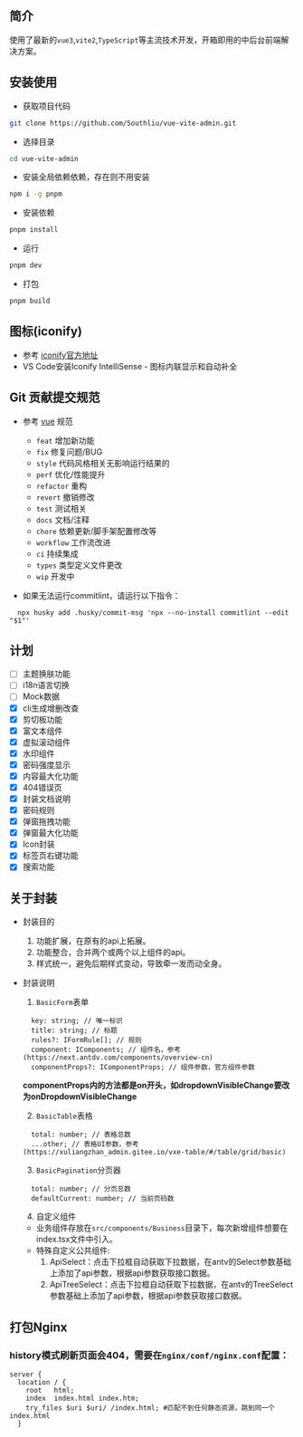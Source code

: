## 简介

使用了最新的`vue3`,`vite2`,`TypeScript`等主流技术开发，开箱即用的中后台前端解决方案。

## 安装使用

- 获取项目代码

```bash
git clone https://github.com/Southliu/vue-vite-admin.git
```

- 选择目录

```bash
cd vue-vite-admin
```

- 安装全局依赖依赖，存在则不用安装

```bash
npm i -g pnpm
```

- 安装依赖

```bash
pnpm install
```

- 运行

```bash
pnpm dev
```

- 打包

```bash
pnpm build
```

## 图标(iconify)

- 参考 [iconify官方地址](https://icon-sets.iconify.design/)
- VS Code安装Iconify IntelliSense - 图标内联显示和自动补全

## Git 贡献提交规范

- 参考 [vue](https://github.com/vuejs/vue/blob/dev/.github/COMMIT_CONVENTION.md) 规范

  - `feat` 增加新功能
  - `fix` 修复问题/BUG
  - `style` 代码风格相关无影响运行结果的
  - `perf` 优化/性能提升
  - `refactor` 重构
  - `revert` 撤销修改
  - `test` 测试相关
  - `docs` 文档/注释
  - `chore` 依赖更新/脚手架配置修改等
  - `workflow` 工作流改进
  - `ci` 持续集成
  - `types` 类型定义文件更改
  - `wip` 开发中

- 如果无法运行commitlint，请运行以下指令：

```
  npx husky add .husky/commit-msg 'npx --no-install commitlint --edit "$1"'
```

## 计划

- [ ] 主题换肤功能
- [ ] i18n语言切换
- [ ] Mock数据
- [x] cli生成增删改查
- [x] 剪切板功能
- [x] 富文本组件
- [x] 虚拟滚动组件
- [x] 水印组件
- [x] 密码强度显示
- [x] 内容最大化功能
- [x] 404错误页
- [x] 封装文档说明
- [x] 密码规则
- [x] 弹窗拖拽功能
- [x] 弹窗最大化功能
- [x] Icon封装
- [x] 标签页右键功能
- [x] 搜索功能

## 关于封装

  - 封装目的

    1. 功能扩展，在原有的api上拓展。
    2. 功能整合，合并两个或两个以上组件的api。
    3. 样式统一，避免后期样式变动，导致牵一发而动全身。
  
  - 封装说明
    1. `BasicForm`表单
      ```base
        key: string; // 唯一标识
        title: string; // 标题
        rules?: IFormRule[]; // 规则
        component: IComponents; // 组件名，参考(https://next.antdv.com/components/overview-cn)
        componentProps?: IComponentProps; // 组件参数，官方组件参数
      ```
      **componentProps内的方法都是on开头，如dropdownVisibleChange要改为onDropdownVisibleChange**

    2. `BasicTable`表格
      ```base
        total: number; // 表格总数
        ...other; // 表格UI参数，参考(https://xuliangzhan_admin.gitee.io/vxe-table/#/table/grid/basic)
      ```

    3. `BasicPagination`分页器
      ```base
        total: number; // 分页总数
        defaultCurrent: number; // 当前页码数
      ```

    4. 自定义组件
      - 业务组件存放在`src/components/Business`目录下，每次新增组件想要在index.tsx文件中引入。
      - 特殊自定义公共组件:
        1. ApiSelect：点击下拉框自动获取下拉数据，在antv的Select参数基础上添加了api参数，根据api参数获取接口数据。
        2. ApiTreeSelect：点击下拉框自动获取下拉数据，在antv的TreeSelect参数基础上添加了api参数，根据api参数获取接口数据。

## 打包Nginx
### history模式刷新页面会404，需要在`nginx/conf/nginx.conf`配置：
```
server {
  location / {
    root   html;
    index  index.html index.htm;        
    try_files $uri $uri/ /index.html; #匹配不到任何静态资源，跳到同一个index.html
  }
```